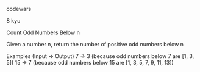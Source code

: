 codewars

8 kyu

Count Odd Numbers Below n

Given a number n, return the number of positive odd numbers below n

Examples (Input -> Output)
7  -> 3 (because odd numbers below 7 are [1, 3, 5])
15 -> 7 (because odd numbers below 15 are [1, 3, 5, 7, 9, 11, 13])
